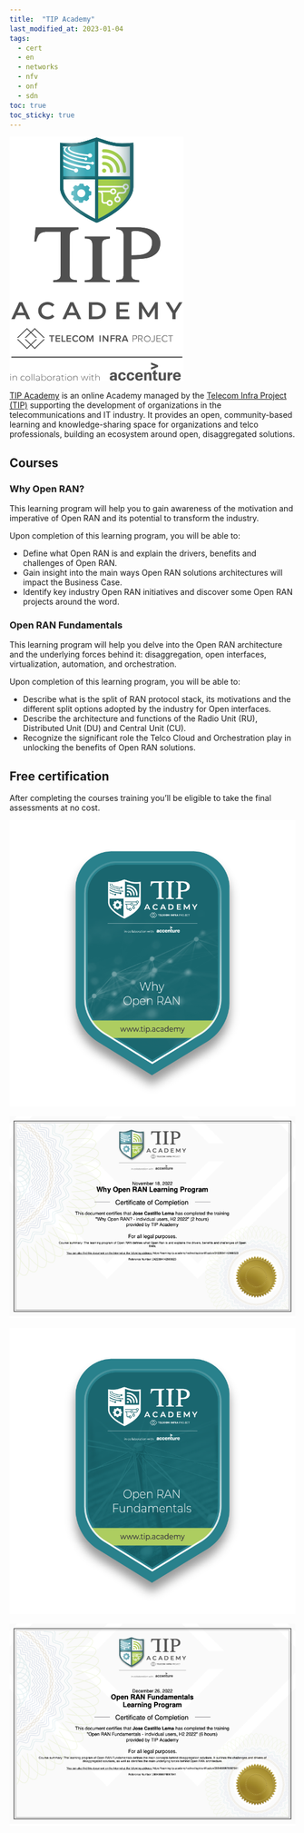 ```yaml
---
title:  "TIP Academy"
last_modified_at: 2023-01-04
tags:
  - cert
  - en
  - networks
  - nfv
  - onf
  - sdn
toc: true
toc_sticky: true
---
```


[![](/assets/images/posts/2022-12-26-tip-academy/1.svg)](https://www.tip.academy/)

[TIP Academy](https://www.tip.academy/) is an online Academy managed by the [Telecom Infra Project (TIP)](https://telecominfraproject.com/) supporting the development of organizations in the telecommunications and IT industry. It provides an open, community-based learning and knowledge-sharing space for organizations and telco professionals, building an ecosystem around open, disaggregated solutions.

## Courses

### Why Open RAN?

This learning program will help you to gain awareness of the motivation and imperative of Open RAN and its potential to transform the industry.

Upon completion of this learning program, you will be able to:
 - Define what Open RAN is and explain the drivers, benefits and challenges of Open RAN.
 - Gain insight into the main ways Open RAN solutions architectures will impact the Business Case.
 - Identify key industry Open RAN initiatives and discover some Open RAN projects around the word.


### Open RAN Fundamentals

This learning program will help you delve into the Open RAN architecture and the underlying forces behind it: disaggregation, open interfaces, virtualization, automation, and orchestration.

Upon completion of this learning program, you will be able to:
 - Describe what is the split of RAN protocol stack, its motivations and the different split options adopted by the industry for Open interfaces.
 - Describe the architecture and functions of the Radio Unit (RU), Distributed Unit (DU) and Central Unit (CU).
 - Recognize the significant role the Telco Cloud and Orchestration play in unlocking the benefits of Open RAN solutions.

## Free certification

After completing the courses training you’ll be eligible to take the final assessments at no cost.

![](/assets/images/posts/2022-12-26-tip-academy/4.png)

![](/assets/images/posts/2022-12-26-tip-academy/2.png)

![](/assets/images/posts/2022-12-26-tip-academy/5.png)

![](/assets/images/posts/2022-12-26-tip-academy/3.png)

